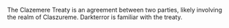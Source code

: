 The Clazemere Treaty is an agreement between two parties, likely involving the realm of Claszureme. Darkterror is familiar with the treaty.
